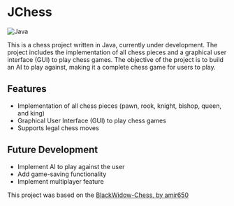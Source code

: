 # JChess

![Java](https://img.shields.io/badge/java-%23ED8B00.svg?style=for-the-badge&logo=openjdk&logoColor=white)

This is a chess project written in Java, currently under development. The project includes the implementation of all chess pieces and a graphical user interface (GUI) to play chess games. The objective of the project is to build an AI to play against, making it a complete chess game for users to play.

## Features
- Implementation of all chess pieces (pawn, rook, knight, bishop, queen, and king)
- Graphical User Interface (GUI) to play chess games
- Supports legal chess moves

## Future Development

- Implement AI to play against the user
- Add game-saving functionality
- Implement multiplayer feature

This project was based on the [BlackWidow-Chess, by amir650](https://github.com/amir650/BlackWidow-Chess)
